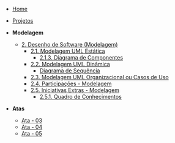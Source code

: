 <!-- docs/_sidebar.md -->

- [Home](/)
- [Projetos](/Projetos/Projetos.md)

- **Modelagem**
  - [2. Desenho de Software (Modelagem)](/Modelagem/2.Modelagem.md)
    - [2.1. Modelagem UML Estática](/Modelagem/2.1.ModelagemEstatica.md)
      - [2.1.3. Diagrama de Componentes](/Modelagem/2.1.3.DiagramaDeComponentes.md)
    - [2.2. Modelagem UML Dinâmica](/Modelagem/2.2.ModelagemDinamica.md)
      - [Diagrama de Sequência](/Modelagem/modelagem-dinamica/diagrama-de-sequencia.md)
    - [2.3. Modelagem UML Organizacional ou Casos de Uso](Modelagem/2.3.ModelagemOrganizacionalCasosDeUso.md)
    - [2.4. Participações - Modelagem](/Modelagem/2.4.ParticipacoesModelagem.md)
    - [2.5. Iniciativas Extras - Modelagem](/Modelagem/2.5.IniciativasExtras.md)
      - [2.5.1. Quadro de Conhecimentos](Modelagem/2.5.1quadro-de-conhecimentos.md)
  
- **Atas**
  - [Ata - 03](atas/ata_03.md)
  - [Ata - 04](atas/ata_04.md)
  - [Ata - 05](atas/ata_05.md)
